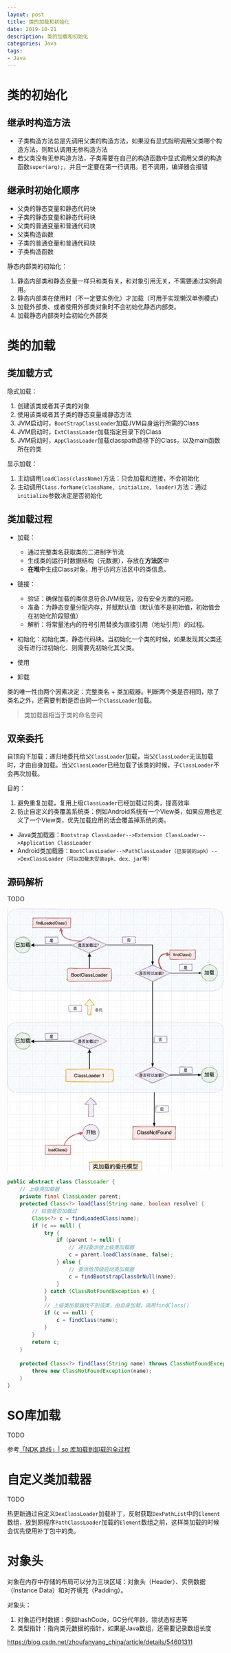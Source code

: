 ```yaml
---
layout: post
title: 类的加载和初始化
date: 2019-10-21
description: 类的加载和初始化
categories: Java
tags: 
- Java
---
```


# 类的初始化

## 继承时构造方法

* 子类构造方法总是先调用父类的构造方法，如果没有显式指明调用父类哪个构造方法，则默认调用无参构造方法
* 若父类没有无参构造方法，子类需要在自己的构造函数中显式调用父类的构造函数`super(arg);`，并且一定要在第一行调用。若不调用，编译器会报错

## 继承时初始化顺序

- 父类的静态变量和静态代码块
- 子类的静态变量和静态代码块
- 父类的普通变量和普通代码块
- 父类构造函数
- 子类的普通变量和普通代码块
- 子类构造函数

静态内部类的初始化：

1. 静态内部类和静态变量一样只和类有关，和对象引用无关，不需要通过实例调用。
2. 静态内部类在使用时（不一定要实例化）才加载（可用于实现懒汉单例模式）
3. 加载外部类、或者使用外部类对象时不会初始化静态内部类。
4. 加载静态内部类时会初始化外部类

# 类的加载

## 类加载方式

隐式加载：

1. 创建该类或者其子类的对象
2. 使用该类或者其子类的静态变量或静态方法
3. JVM启动时，`BootStrapClassLoader`加载JVM自身运行所需的Class
4. JVM启动时，`ExtClassLoader`加载指定目录下的Class
5. JVM启动时，`AppClassLoader`加载classpath路径下的Class，以及main函数所在的类

显示加载：

1. 主动调用`loadClass(className)`方法：只会加载和连接，不会初始化
2. 主动调用`Class.forName(className, initialize, loader)`方法：通过`initialize`参数决定是否初始化

## 类加载过程

* 加载：
  * 通过完整类名获取类的二进制字节流
  * 生成类的运行时数据结构（元数据），存放在**方法区**中
  * **在堆中**生成Class对象，用于访问方法区中的类信息。

* 链接：
  * 验证：确保加载的类信息符合JVM规范，没有安全方面的问题。
  * 准备：为静态变量分配内存，并赋默认值（默认值不是初始值，初始值会在初始化阶段赋值）
  * 解析：将常量池内的符号引用替换为直接引用（地址引用）的过程。
* 初始化：初始化类，静态代码块。当初始化一个类的时候，如果发现其父类还没有进行过初始化、则需要先初始化其父类。
* 使用
* 卸载

类的唯一性由两个因素决定：完整类名 + 类加载器。判断两个类是否相同，除了类名之外，还需要判断是否由同一个`ClassLoader`加载。

> 类加载器相当于类的命名空间

## 双亲委托

自顶向下加载：递归地委托给父`ClassLoader`加载，当父`ClassLoader`无法加载时，才由自身加载。当父`ClassLoader`已经加载了该类的时候，子`ClassLoader`不会再次加载。

目的：

1. 避免重复加载，复用上级`ClassLoader`已经加载过的类，提高效率
2. 防止自定义的类覆盖系统类：例如Android系统有一个View类，如果应用也定义了一个View类，优先加载应用的话会覆盖掉系统的类。

* Java类加载器：`Bootstrap ClassLoader-->Extension ClassLoader-->Application ClassLoader`
* Android类加载器：`BootClassLoader-->PathClassLoader（已安装的apk）-->DexClassLoader（可以加载未安装apk、dex、jar等）`

## 源码解析

TODO

<img src="类的加载和初始化/类加载模型.png" style="zoom: 80%;" />

```java
public abstract class ClassLoader {
    // 上级类加载器
    private final ClassLoader parent;
    protected Class<?> loadClass(String name, boolean resolve) {
        // 检查是否加载过
        Class<?> c = findLoadedClass(name);
        if (c == null) {
            try {
                if (parent != null) {
                    // 递归委派给上级类加载器
                    c = parent.loadClass(name, false);
                } else {
                    // 委派给顶级启动类加载器
                    c = findBootstrapClassOrNull(name);
                }
            } catch (ClassNotFoundException e) {
            }
            // 上级类加载器找不到该类，由自身加载，调用findClass()
            if (c == null) {
                c = findClass(name);
            }
        }
        return c;
    }
    
    protected Class<?> findClass(String name) throws ClassNotFoundException {
        throw new ClassNotFoundException(name);
    }
}
```

# SO库加载

TODO

参考[「NDK 路线」| so 库加载到卸载的全过程](https://www.jianshu.com/p/6a075297f9b6)

# 自定义类加载器

TODO

热更新通过自定义`DexClassLoader`加载补丁，反射获取`DexPathList`中的`Element`数组，放到原程序`PathClassLoader`加载的`Element`数组之前，这样类加载的时候会优先使用补丁包中的类。

# 对象头

对象在内存中存储的布局可以分为三块区域：对象头（Header）、实例数据（Instance Data）和对齐填充（Padding）。 

对象头：

1. 对象运行时数据：例如hashCode，GC分代年龄，锁状态标志等
2. 类型指针：指向类元数据的指针，如果是Java数组，还需要记录数组长度

https://blog.csdn.net/zhoufanyang_china/article/details/54601311

